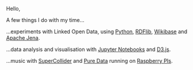 Hello, 

A few things I do with my time...

...experiments with Linked Open Data, using [Python](https://www.python.org/), [RDFlib](https://github.com/RDFLib/rdflib), [Wikibase](https://wikiba.se/) and [Apache Jena](https://jena.apache.org/).

...data analysis and visualisation with [Jupyter Notebooks](https://github.com/jupyter) and [D3.js](https://github.com/d3/d3).

...music with [SuperCollider](https://github.com/supercollider/supercollider) and [Pure Data](https://github.com/pure-data/pure-data) running on [Raspberry PIs](https://www.raspberrypi.org/).













